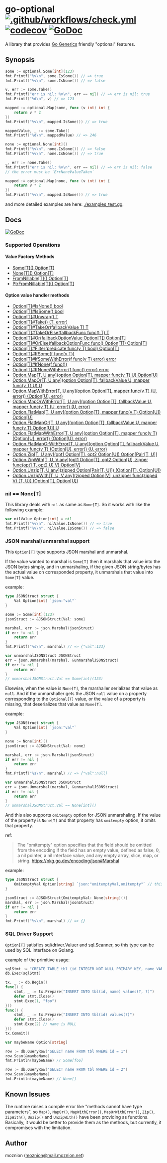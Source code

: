 # go-optional [![.github/workflows/check.yml](https://github.com/moznion/go-optional/actions/workflows/check.yml/badge.svg)](https://github.com/moznion/go-optional/actions/workflows/check.yml) [![codecov](https://codecov.io/gh/moznion/go-optional/branch/main/graph/badge.svg?token=0HCVy6COy4)](https://codecov.io/gh/moznion/go-optional) [![GoDoc](https://godoc.org/github.com/moznion/go-optional?status.svg)](https://godoc.org/github.com/moznion/go-optional)

A library that provides [Go Generics](https://go.dev/blog/generics-proposal) friendly "optional" features.

## Synopsis

```go
some := optional.Some[int](123)
fmt.Printf("%v\n", some.IsSome()) // => true
fmt.Printf("%v\n", some.IsNone()) // => false

v, err := some.Take()
fmt.Printf("err is nil: %v\n", err == nil) // => err is nil: true
fmt.Printf("%d\n", v) // => 123

mapped := optional.Map(some, func (v int) int {
    return v * 2
})
fmt.Printf("%v\n", mapped.IsSome()) // => true

mappedValue, _ := some.Take()
fmt.Printf("%d\n", mappedValue) // => 246
```

```go
none := optional.None[int]()
fmt.Printf("%v\n", none.IsSome()) // => false
fmt.Printf("%v\n", none.IsNone()) // => true

_, err := none.Take()
fmt.Printf("err is nil: %v\n", err == nil) // => err is nil: false
// the error must be `ErrNoneValueTaken`

mapped := optional.Map(none, func (v int) int {
    return v * 2
})
fmt.Printf("%v\n", mapped.IsNone()) // => true
```

and more detailed examples are here: [./examples_test.go](./examples_test.go).

## Docs

[![GoDoc](https://godoc.org/github.com/moznion/go-optional?status.svg)](https://godoc.org/github.com/moznion/go-optional)

### Supported Operations

#### Value Factory Methods

- [Some[T]\() Option[T]](https://pkg.go.dev/github.com/moznion/go-optional#Some)
- [None[T]\() Option[T]](https://pkg.go.dev/github.com/moznion/go-optional#None)
- [FromNillable[T]\() Option[T]](https://pkg.go.dev/github.com/moznion/go-optional#FromNillable)
- [PtrFromNillable[T]\() Option[T]](https://pkg.go.dev/github.com/moznion/go-optional#PtrFromNillable)

#### Option value handler methods

- [Option[T]#IsNone() bool](https://pkg.go.dev/github.com/moznion/go-optional#Option.IsNone)
- [Option[T]#IsSome() bool](https://pkg.go.dev/github.com/moznion/go-optional#Option.IsSome)
- [Option[T]#Unwrap() T](https://pkg.go.dev/github.com/moznion/go-optional#Option.Unwrap)
- [Option[T]#Take() (T, error)](https://pkg.go.dev/github.com/moznion/go-optional#Option.Take)
- [Option[T]#TakeOr(fallbackValue T) T](https://pkg.go.dev/github.com/moznion/go-optional#Option.TakeOr)
- [Option[T]#TakeOrElse(fallbackFunc func() T) T](https://pkg.go.dev/github.com/moznion/go-optional#Option.TakeOrElse)
- [Option[T]#Or(fallbackOptionValue Option[T]) Option[T]](https://pkg.go.dev/github.com/moznion/go-optional#Option.Or)
- [Option[T]#OrElse(fallbackOptionFunc func() Option[T]) Option[T]](https://pkg.go.dev/github.com/moznion/go-optional#Option.OrElse)
- [Option[T]#Filter(predicate func(v T) bool) Option[T]](https://pkg.go.dev/github.com/moznion/go-optional#Option.Filter)
- [Option[T]#IfSome(f func(v T))](https://pkg.go.dev/github.com/moznion/go-optional#Option.IfSome)
- [Option[T]#IfSomeWithError(f func(v T) error) error](https://pkg.go.dev/github.com/moznion/go-optional#Option.IfSomeWithError)
- [Option[T]#IfNone(f func())](https://pkg.go.dev/github.com/moznion/go-optional#Option.IfNone)
- [Option[T]#IfNoneWithError(f func() error) error](https://pkg.go.dev/github.com/moznion/go-optional#Option.IfNoneWithError)
- [Option.Map[T, U any](option Option[T], mapper func(v T) U) Option[U]](https://pkg.go.dev/github.com/moznion/go-optional#Map)
- [Option.MapOr[T, U any](option Option[T], fallbackValue U, mapper func(v T) U) U](https://pkg.go.dev/github.com/moznion/go-optional#MapOr)
- [Option.MapWithError[T, U any](option Option[T], mapper func(v T) (U, error)) (Option[U], error)](https://pkg.go.dev/github.com/moznion/go-optional#MapWithError)
- [Option.MapOrWithError[T, U any](option Option[T], fallbackValue U, mapper func(v T) (U, error)) (U, error)](https://pkg.go.dev/github.com/moznion/go-optional#MapOrWithError)
- [Option.FlatMap[T, U any](option Option[T], mapper func(v T) Option[U]) Option[U]](https://pkg.go.dev/github.com/moznion/go-optional#FlatMap)
- [Option.FlatMapOr[T, U any](option Option[T], fallbackValue U, mapper func(v T) Option[U]) U](https://pkg.go.dev/github.com/moznion/go-optional#FlatMapOr)
- [Option.FlatMapWithError[T, U any](option Option[T], mapper func(v T) (Option[U], error)) (Option[U], error)](https://pkg.go.dev/github.com/moznion/go-optional#FlatMapWithError)
- [Option.FlatMapOrWithError[T, U any](option Option[T], fallbackValue U, mapper func(v T) (Option[U], error)) (U, error)](https://pkg.go.dev/github.com/moznion/go-optional#FlatMapOrWithError)
- [Option.Zip[T, U any](opt1 Option[T], opt2 Option[U]) Option[Pair[T, U]]](https://pkg.go.dev/github.com/moznion/go-optional#Zip)
- [Option.ZipWith[T, U, V any](opt1 Option[T], opt2 Option[U], zipper func(opt1 T, opt2 U) V) Option[V]](https://pkg.go.dev/github.com/moznion/go-optional#ZipWith)
- [Option.Unzip[T, U any](zipped Option[Pair[T, U]]) (Option[T], Option[U])](https://pkg.go.dev/github.com/moznion/go-optional#Unzip)
- [Option.UnzipWith[T, U, V any](zipped Option[V], unzipper func(zipped V) (T, U)) (Option[T], Option[U])](https://pkg.go.dev/github.com/moznion/go-optional#UnzipWith)

### nil == None[T]

This library deals with `nil` as same as `None[T]`. So it works with like the following example:

```go
var nilValue Option[int] = nil
fmt.Printf("%v\n", nilValue.IsNone()) // => true
fmt.Printf("%v\n", nilValue.IsSome()) // => false
```

### JSON marshal/unmarshal support

This `Option[T]` type supports JSON marshal and unmarshal.

If the value wanted to marshal is `Some[T]` then it marshals that value into the JSON bytes simply, and in unmarshaling, if the given JSON string/bytes has the actual value on corresponded property, it unmarshals that value into `Some[T]` value.

example:

```go
type JSONStruct struct {
	Val Option[int] `json:"val"`
}

some := Some[int](123)
jsonStruct := &JSONStruct{Val: some}

marshal, err := json.Marshal(jsonStruct)
if err != nil {
	return err
}
fmt.Printf("%s\n", marshal) // => {"val":123}

var unmarshalJSONStruct JSONStruct
err = json.Unmarshal(marshal, &unmarshalJSONStruct)
if err != nil {
	return err
}
// unmarshalJSONStruct.Val == Some[int](123)
```

Elsewise, when the value is `None[T]`, the marshaller serializes that value as `null`. And if the unmarshaller gets the JSON `null` value on a property corresponding to the `Optional[T]` value, or the value of a property is missing, that deserializes that value as `None[T]`.

example:

```go
type JSONStruct struct {
	Val Option[int] `json:"val"`
}

none := None[int]()
jsonStruct := &JSONStruct{Val: none}

marshal, err := json.Marshal(jsonStruct)
if err != nil {
	return err
}
fmt.Printf("%s\n", marshal) // => {"val":null}

var unmarshalJSONStruct JSONStruct
err = json.Unmarshal(marshal, &unmarshalJSONStruct)
if err != nil {
	return err
}
// unmarshalJSONStruct.Val == None[int]()
```

And this also supports `omitempty` option for JSON unmarshaling. If the value of the property is `None[T]` and that property has `omitempty` option, it omits that property.

ref:

> The "omitempty" option specifies that the field should be omitted from the encoding if the field has an empty value, defined as false, 0, a nil pointer, a nil interface value, and any empty array, slice, map, or string.
> https://pkg.go.dev/encoding/json#Marshal

example:

```go
type JSONStruct struct {
	OmitemptyVal Option[string] `json:"omitemptyVal,omitempty"` // this should be omitted
}

jsonStruct := &JSONStruct{OmitemptyVal: None[string]()}
marshal, err := json.Marshal(jsonStruct)
if err != nil {
	return err
}
fmt.Printf("%s\n", marshal) // => {}
```

### SQL Driver Support

`Option[T]` satisfies [sql/driver.Valuer](https://pkg.go.dev/database/sql/driver#Valuer) and [sql.Scanner](https://pkg.go.dev/database/sql#Scanner), so this type can be used by SQL interface on Golang.

example of the primitive usage:

```go
sqlStmt := "CREATE TABLE tbl (id INTEGER NOT NULL PRIMARY KEY, name VARCHAR(32));"
db.Exec(sqlStmt)

tx, _ := db.Begin()
func() {
    stmt, _ := tx.Prepare("INSERT INTO tbl(id, name) values(?, ?)")
    defer stmt.Close()
    stmt.Exec(1, "foo")
}()
func() {
    stmt, _ := tx.Prepare("INSERT INTO tbl(id) values(?)")
    defer stmt.Close()
    stmt.Exec(2) // name is NULL
}()
tx.Commit()

var maybeName Option[string]

row := db.QueryRow("SELECT name FROM tbl WHERE id = 1")
row.Scan(&maybeName)
fmt.Println(maybeName) // Some[foo]

row := db.QueryRow("SELECT name FROM tbl WHERE id = 2")
row.Scan(&maybeName)
fmt.Println(maybeName) // None[]
```

## Known Issues

The runtime raises a compile error like "methods cannot have type parameters", so `Map()`, `MapOr()`, `MapWithError()`, `MapOrWithError()`, `Zip()`, `ZipWith()`, `Unzip()` and `UnzipWith()` have been providing as functions. Basically, it would be better to provide them as the methods, but currently, it compromises with the limitation.

## Author

moznion (<moznion@mail.moznion.net>)

